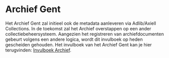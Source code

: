 # Archief Gent

Het Archief Gent zal initieel ook de metadata aanleveren via Adlib/Axiell Collections. In de toekomst zal het Archief overstappen op een ander collectiebeheersysteem. Aangezien het registreren van archiefdocumenten gebeurt volgens een andere logica, wordt dit invulboek op heden gescheiden gehouden. Het invulboek van het Archief Gent kan je hier terugvinden: [Invulboek Archief](https://docs.google.com/document/d/1kXDuMHONwSvRKxyS1liF7Ak4yYjvW2F07G9IjNpT29s/edit).

